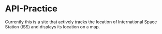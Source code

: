 # API-Practice

Currently this is a site that actively tracks the location of International Space Station (ISS) and displays its location on a map.
